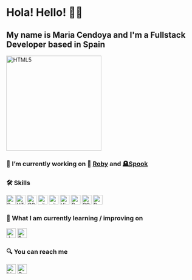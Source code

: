 # Hola! Hello! :raising_hand_woman:	

## My name is Maria Cendoya and I'm a Fullstack Developer based in Spain

<img src="https://media.giphy.com/media/L1R1tvI9svkIWwpVYr/giphy.gif" title="HTML5" width="250" />


### 🔭 I’m currently working on **:dog: [Roby](http://www.robysocialcomunity.xyz/)  and  :headstone:[Spook](http://www.spookholidays.xyz/)** <br>


### 🛠  Skills <br>


<img src="https://img.shields.io/badge/Ruby_on_Rails-CC0000?style=for-the-badge&logo=ruby-on-rails&logoColor=white" title="Ruby on Rails" height="25" /><img src="https://img.shields.io/badge/html5-%23E34F26.svg?style=for-the-badge&logo=html5&logoColor=white" alt="HTML5 logo" title="HTML5" height="25" /> <img src="https://img.shields.io/badge/css3-%231572B6.svg?style=for-the-badge&logo=css3&logoColor=white" alt="CSS3 logo" title="CSS3" height="25" /> <img src="https://img.shields.io/badge/git-%23F05033.svg?style=for-the-badge&logo=git&logoColor=white" alt="git logo" title="git" height="25" />  <img src="https://img.shields.io/badge/github-%23121011.svg?style=for-the-badge&logo=github&logoColor=white" alt="git logo" title="GitHub" height="25" /> <img src="https://img.shields.io/badge/Visual%20Studio-5C2D91.svg?style=for-the-badge&logo=visual-studio&logoColor=white" alt="Visual Studio Code logo" title="Visual Studio Code" height="25" /> <img src="https://img.shields.io/badge/Ruby-CC342D?style=for-the-badge&logo=ruby&logoColor=white" title="Ruby" height="25" /> <img src="https://img.shields.io/badge/SQLite-07405E?style=for-the-badge&logo=sqlite&logoColor=white" title="SQLite" height="25" /> <img src="https://img.shields.io/badge/bootstrap-%23563D7C.svg?style=for-the-badge&logo=bootstrap&logoColor=white" title="Bootstrap" height="25" />

### 📖  What I am currently learning / improving on


<img src="https://img.shields.io/badge/javascript-%23323330.svg?style=for-the-badge&logo=javascript&logoColor=%23F7DF1E" alt="JavaScript logo" title="JavaScript" height="25" /> <img src="https://img.shields.io/badge/React-20232A?style=for-the-badge&logo=react&logoColor=61DAFB" title="React" height="25"/>

### 🔍  You can reach me


[<img src="https://img.shields.io/badge/linkedin-%230077B5.svg?style=for-the-badge&logo=linkedin&logoColor=white" title="Linkedin" height="25"/>](https://www.linkedin.com/in/mariajesuscendoya/)
[<img src="https://img.shields.io/badge/Gmail-D14836?style=for-the-badge&logo=gmail&logoColor=white" title="Gmail" height="25"/>](mailto:m.j.cendoya92@gmail.com)



<!-- https://github.com/Ileriayo/markdown-badges -->
<!--  - ⚡ Fun fact: I walked 800km in 30 days for the Camino the Santiago this year :walking_woman: :mountain_snow:  -->
